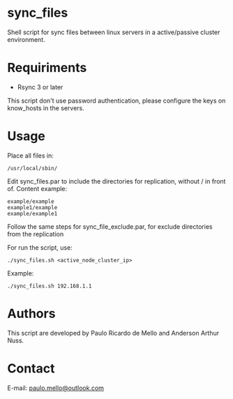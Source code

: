 # sync_files
Shell script for sync files between linux servers in a active/passive cluster environment.

# Requiriments
- Rsync 3 or later

This script don't use password authentication, please configure the keys on know_hosts in the servers.


# Usage
Place all files in:
```shell
/usr/local/sbin/
```

Edit sync_files.par to include the directories for replication, without / in front of. Content example:
```shell
example/example
example1/example
example/example1
```

Follow the same steps for sync_file_exclude.par, for exclude directories from the replication

For run the script, use:
```shell
./sync_files.sh <active_node_cluster_ip>
```
Example:
```shell
./sync_files.sh 192.168.1.1
```

# Authors
This script are developed by Paulo Ricardo de Mello and Anderson Arthur Nuss.

# Contact
E-mail: paulo.mello@outlook.com
